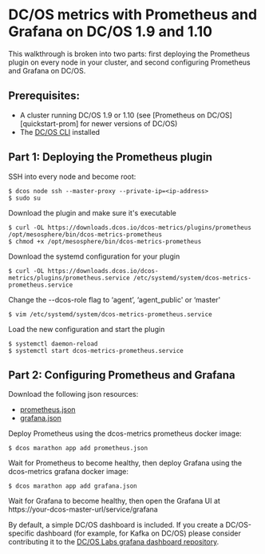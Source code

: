 # DC/OS metrics with Prometheus and Grafana on DC/OS 1.9 and 1.10

This walkthrough is broken into two parts: first deploying the Prometheus plugin on every node in your cluster, and
second configuring Prometheus and Grafana on DC/OS. 

## Prerequisites:

* A cluster running DC/OS 1.9 or 1.10 (see [Prometheus on DC/OS][quickstart-prom] for newer versions of DC/OS)
* The [DC/OS CLI][docs-dcos-cli] installed

## Part 1: Deploying the Prometheus plugin

SSH into every node and become root:
```
$ dcos node ssh --master-proxy --private-ip=<ip-address>
$ sudo su
```

Download the plugin and make sure it's executable
```
$ curl -OL https://downloads.dcos.io/dcos-metrics/plugins/prometheus /opt/mesosphere/bin/dcos-metrics-prometheus
$ chmod +x /opt/mesosphere/bin/dcos-metrics-prometheus
```

Download the systemd configuration for your plugin
```
$ curl -OL https://downloads.dcos.io/dcos-metrics/plugins/prometheus.service /etc/systemd/system/dcos-metrics-prometheus.service
```

Change the --dcos-role flag to ‘agent’, ‘agent_public' or ‘master'
```
$ vim /etc/systemd/system/dcos-metrics-prometheus.service
```

Load the new configuration and start the plugin
```
$ systemctl daemon-reload
$ systemctl start dcos-metrics-prometheus.service
```

## Part 2: Configuring Prometheus and Grafana

Download the following json resources:
* [prometheus.json][resource-prom-json]
* [grafana.json][resource-graf-json]

Deploy Prometheus using the dcos-metrics prometheus docker image:

`$ dcos marathon app add prometheus.json`

Wait for Prometheus to become healthy, then deploy Grafana using the dcos-metrics grafana docker image:

`$ dcos marathon app add grafana.json`

Wait for Grafana to become healthy, then open the Grafana UI at 
https://your-dcos-master-url/service/grafana

By default, a simple DC/OS dashboard is included. If you create a DC/OS-specific dashboard (for example, for Kafka on
DC/OS) please consider contributing it to the [DC/OS Labs grafana dashboard repository][dcos-labs-grafana]. 

[docs-dcos-cli]: https://docs.mesosphere.com/latest/cli/
[dcos-labs-grafana]: https://github.com/dcos-labs/grafana-dashboards
[quickstart-prom-dcos19]: prometheus-dcos19.md
[resource-prom-json]: ../resources/prometheus.json
[resource-graf-json]: ../resources/grafana.json
